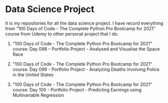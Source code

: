 <h1 color="#d93551">Data Science Project</h1>

<p> It is my repositories for all the data science project. I have record everything from “100 Days of Code - The Complete Python Pro Bootcamp for 2021" course from Udemy to other personal project that I do. </p>

1.	"100 Days of Code - The Complete Python Pro Bootcamp for 2021" course: Day 098 – Portfolio Project - Analysed and Visualise the Space Race

2.	"100 Days of Code - The Complete Python Pro Bootcamp for 2021" course: Day 099 - Portfolio Project - Analyzing Deaths involving Police in the United States

3.	"100 Days of Code - The Complete Python Pro Bootcamp for 2021" course: Day 100 - Portfolio Project - Predicting Earnings using Multivariable Regression
